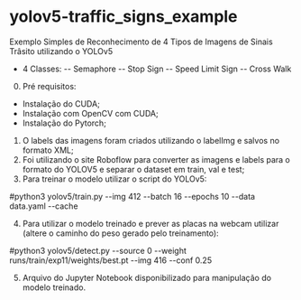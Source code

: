 # yolov5-traffic_signs_example

Exemplo Simples de Reconhecimento de 4 Tipos de Imagens de Sinais Trâsito utilizando o YOLOv5

- 4 Classes:
-- Semaphore
-- Stop Sign
-- Speed Limit Sign
-- Cross Walk

0. Pré requisitos:

- Instalação do CUDA;
- Instalação com OpenCV com CUDA;
- Instalação do Pytorch;

1. O labels das imagens foram criados utilizando o labelImg e salvos no formato XML;
2. Foi utilizando o site Roboflow para converter as imagens e labels para o formato do YOLOV5 e separar o dataset em train, val e test;
3. Para treinar o modelo utilizar o script do YOLOv5:
 
#python3 yolov5/train.py --img 412 --batch 16 --epochs 10 --data data.yaml --cache
 
4. Para utilizar o modelo treinado e prever as placas na webcam utilizar (altere o caminho do peso gerado pelo treinamento):

#python3 yolov5/detect.py  --source 0 --weight runs/train/exp11/weights/best.pt --img 416 --conf 0.25

5. Arquivo do Jupyter Notebook disponibilizado para manipulação do modelo treinado.
